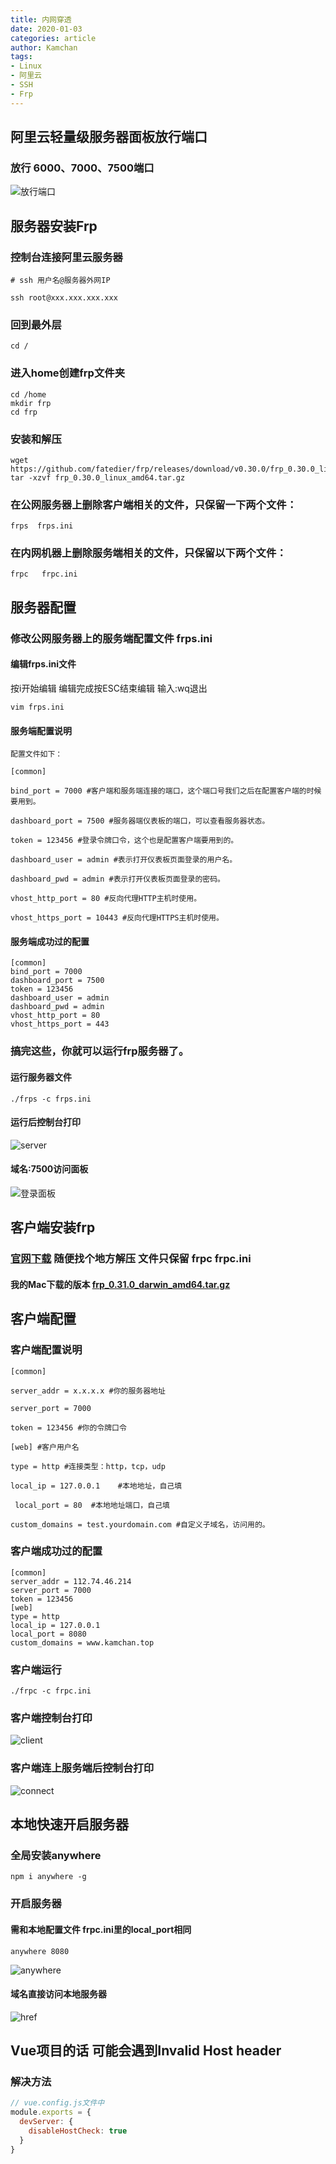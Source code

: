 ```yaml
---
title: 内网穿透
date: 2020-01-03
categories: article
author: Kamchan
tags:
- Linux
- 阿里云
- SSH
- Frp
---
```


## 阿里云轻量级服务器面板放行端口

### 放行 6000、7000、7500端口

![放行端口](https://kamchan.oss-cn-shenzhen.aliyuncs.com/frp/fxdk.png)

## 服务器安装Frp

### 控制台连接阿里云服务器
```
# ssh 用户名@服务器外网IP

ssh root@xxx.xxx.xxx.xxx
```

### 回到最外层
```
cd /
```

### 进入home创建frp文件夹
```
cd /home
mkdir frp
cd frp
```

### 安装和解压
```
wget https://github.com/fatedier/frp/releases/download/v0.30.0/frp_0.30.0_linux_amd64.tar.gz
tar -xzvf frp_0.30.0_linux_amd64.tar.gz
```

### 在公网服务器上删除客户端相关的文件，只保留一下两个文件：

```
frps  frps.ini
```

### 在内网机器上删除服务端相关的文件，只保留以下两个文件：

```
frpc   frpc.ini
```

## 服务器配置

### 修改公网服务器上的服务端配置文件 frps.ini

#### 编辑frps.ini文件
按i开始编辑
编辑完成按ESC结束编辑
输入:wq退出
```
vim frps.ini
```

#### 服务端配置说明
```
配置文件如下：

[common]

bind_port = 7000 #客户端和服务端连接的端口，这个端口号我们之后在配置客户端的时候要用到。

dashboard_port = 7500 #服务器端仪表板的端口，可以查看服务器状态。

token = 123456 #登录令牌口令，这个也是配置客户端要用到的。

dashboard_user = admin #表示打开仪表板页面登录的用户名。

dashboard_pwd = admin #表示打开仪表板页面登录的密码。

vhost_http_port = 80 #反向代理HTTP主机时使用。

vhost_https_port = 10443 #反向代理HTTPS主机时使用。
```

#### 服务端成功过的配置
```
[common]
bind_port = 7000
dashboard_port = 7500
token = 123456
dashboard_user = admin
dashboard_pwd = admin
vhost_http_port = 80
vhost_https_port = 443   
```

### 搞完这些，你就可以运行frp服务器了。

#### 运行服务器文件

```
./frps -c frps.ini
```

#### 运行后控制台打印

![server](https://kamchan.oss-cn-shenzhen.aliyuncs.com/frp/server.png)

#### 域名:7500访问面板

![登录面板](https://kamchan.oss-cn-shenzhen.aliyuncs.com/frp/dashboard.png)

## 客户端安装frp

### [官网下载](https://github.com/fatedier/frp/blob/master/README_zh.md) 随便找个地方解压 文件只保留 frpc frpc.ini

#### 我的Mac下载的版本 [frp_0.31.0_darwin_amd64.tar.gz](https://github.com/fatedier/frp/releases/download/v0.31.0/frp_0.31.0_darwin_amd64.tar.gz)

## 客户端配置

### 客户端配置说明

```
[common] 

server_addr = x.x.x.x #你的服务器地址

server_port = 7000 

token = 123456 #你的令牌口令

[web] #客户用户名

type = http #连接类型：http，tcp，udp 

local_ip = 127.0.0.1    #本地地址，自己填 

 local_port = 80  #本地地址端口，自己填 

custom_domains = test.yourdomain.com #自定义子域名，访问用的。
```

### 客户端成功过的配置

```
[common] 
server_addr = 112.74.46.214
server_port = 7000 
token = 123456
[web]
type = http
local_ip = 127.0.0.1
local_port = 8080
custom_domains = www.kamchan.top
```

### 客户端运行

```
./frpc -c frpc.ini
```

### 客户端控制台打印

![client](https://kamchan.oss-cn-shenzhen.aliyuncs.com/frp/client.png)

### 客户端连上服务端后控制台打印

![connect](https://kamchan.oss-cn-shenzhen.aliyuncs.com/frp/connect.png)

## 本地快速开启服务器

### 全局安装anywhere
```
npm i anywhere -g
```

### 开启服务器

#### 需和本地配置文件 frpc.ini里的local_port相同
```
anywhere 8080
```

![anywhere](https://kamchan.oss-cn-shenzhen.aliyuncs.com/frp/anywhere.png)


#### 域名直接访问本地服务器

![href](https://kamchan.oss-cn-shenzhen.aliyuncs.com/frp/href.png)

## Vue项目的话 可能会遇到Invalid Host header

### 解决方法

```js
// vue.config.js文件中
module.exports = {
  devServer: {
    disableHostCheck: true
  }
}
```





